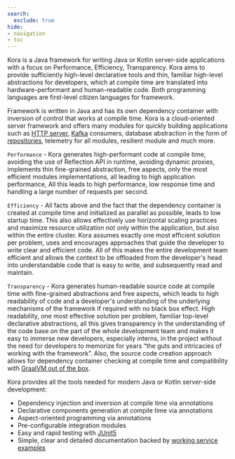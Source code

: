 ```yaml
---
search:
  exclude: true
hide:
- navigation
- toc
---
```


Kora is a Java framework for writing Java or Kotlin server-side applications with a focus on Performance, Efficiency, Transparency.
Kora aims to provide sufficiently high-level declarative tools and thin, familiar high-level abstractions for developers,
which at compile time are translated into hardware-performant and human-readable code.
Both programming languages are first-level citizen languages for framework.

Framework is written in Java and has its own dependency container with inversion of control that works at compile time.
Kora is a cloud-oriented server framework and offers many modules for quickly building applications such as 
[HTTP server](documentation/http-server.md), [Kafka](documentation/kafka.md) consumers, 
database abstraction in the form of [repositories](documentation/database-common.md), telemetry for all modules, resilient module and much more.

`Performance` - Kora generates high-performant code at compile time,
avoiding the use of Reflection API in runtime, avoiding dynamic proxies, implements thin fine-grained abstraction, free aspects,
only the most efficient modules implementations, all leading to high application performance,
All this leads to high performance, low response time and handling a large number of requests per second.

`Efficiency` - All facts above and the fact that the dependency container is created
at compile time and initialized as parallel as possible, leads to low startup time.
This also allows effectively use horizontal scaling practices
and maximize resource utilization not only within the application, but also within the entire cluster.
Kora assumes exactly one most efficient solution per problem, uses and encourages approaches
that guide the developer to write clear and efficient code.
All of this makes the entire development team efficient and allows the context to be offloaded
from the developer's head into understandable code that is easy to write, and subsequently read and maintain.

`Transparency` - Kora generates human-readable source code at compile time 
with fine-grained abstractions and free aspects, which leads to high readability of code
and a developer's understanding of the underlying mechanisms of the framework if required with no black box effect.
High readability, one most effective solution per problem, familiar top-level declarative abstractions, 
all this gives transparency in the understanding of the code base on the part of the whole development team 
and makes it easy to immerse new developers, especially interns, 
in the project without the need for developers to memorize for years “the guts and intricacies of working with the framework”.
Also, the source code creation approach allows for dependency container checking at compile time 
and compatibility with [GraalVM out of the box](documentation/graalvm-native.md).

Kora provides all the tools needed for modern Java or Kotlin server-side development:

- Dependency injection and inversion at compile time via annotations
- Declarative components generation at compile time via annotations
- Aspect-oriented programming via annotations
- Pre-configurable integration modules
- Easy and rapid testing with [JUnit5](documentation/junit5.md)
- Simple, clear and detailed documentation backed by [working service examples](examples/kora-examples.md)
